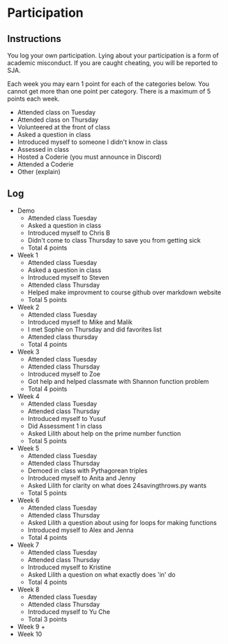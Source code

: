 Participation
=============

## Instructions ##

You log your own participation. Lying about your participation is a form of
academic misconduct. If you are caught cheating, you will be reported to SJA.

Each week you may earn 1 point for each of the categories below. You cannot get
more than one point per category. There is a maximum of 5 points each week.

+ Attended class on Tuesday
+ Attended class on Thursday
+ Volunteered at the front of class
+ Asked a question in class
+ Introduced myself to someone I didn't know in class
+ Assessed in class
+ Hosted a Coderie (you must announce in Discord)
+ Attended a Coderie
+ Other (explain)

## Log ##

- Demo
	+ Attended class Tuesday
	+ Asked a question in class
	+ Introduced myself to Chris B
	+ Didn't come to class Thursday to save you from getting sick
	+ Total 4 points
- Week 1
	+ Attended class Tuesday
	+ Asked a question in class
	+ Introduced myself to Steven
	+ Attended class Thursday
	+ Helped make improvment to course github over markdown website
	+ Total 5 points 
- Week 2
	+ Attended class Tuesday
	+ Introduced myself to Mike and Malik
	+ I met Sophie on Thursday and did favorites list
	+ Attended class thursday
	+ Total 4 points
- Week 3
	+ Attended class Tuesday
	+ Attended class Thursday
	+ Introduced myself to Zoe
	+ Got help and helped classmate with Shannon function problem
	+ Total 4 points
- Week 4
	+ Attended class Tuesday
	+ Attended class Thursday
	+ Introduced myself to Yusuf
	+ Did Assessment 1 in class
	+ Asked Lilith about help on the prime number function
	+ Total 5 points
- Week 5
	+ Attended class Tuesday
	+ Attended class Thursday
	+ Demoed in class with Pythagorean triples
	+ Introduced myself to Anita and Jenny
	+ Asked Lilith for clarity on what does 24savingthrows.py wants
	+ Total 5 points
- Week 6
	+ Attended class Tuesday
	+ Attended class Thursday
	+ Asked Lilith a question about using for loops for making functions
	+ Introduced myself to Alex and Jenna
	+ Total 4 points
- Week 7
	+ Attended class Tuesday
	+ Attended class Thursday
	+ Introduced myself to Kristine
	+ Asked Lilith a question on what exactly does 'in' do
	+ Total 4 points
- Week 8
	+ Attended class Tuesday
	+ Attended class Thursday
	+ Introduced myself to Yu Che
	+ Total 3 points
- Week 9
	+ 
- Week 10